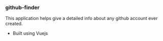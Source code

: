 ### github-finder

This application helps give a detailed info about any github account ever created.
- Built using Vuejs
